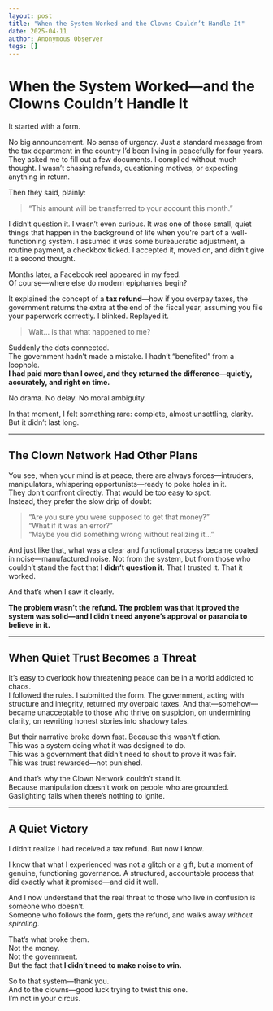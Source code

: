 ```yaml
---
layout: post
title: "When the System Worked—and the Clowns Couldn’t Handle It"
date: 2025-04-11
author: Anonymous Observer
tags: []
---
```


# When the System Worked—and the Clowns Couldn’t Handle It

It started with a form.

No big announcement. No sense of urgency. Just a standard message from the tax department in the country I’d been living in peacefully for four years. They asked me to fill out a few documents. I complied without much thought. I wasn’t chasing refunds, questioning motives, or expecting anything in return.

Then they said, plainly:  
> “This amount will be transferred to your account this month.”

I didn’t question it. I wasn’t even curious. It was one of those small, quiet things that happen in the background of life when you're part of a well-functioning system. I assumed it was some bureaucratic adjustment, a routine payment, a checkbox ticked. I accepted it, moved on, and didn’t give it a second thought.

Months later, a Facebook reel appeared in my feed.  
Of course—where else do modern epiphanies begin?

It explained the concept of a **tax refund**—how if you overpay taxes, the government returns the extra at the end of the fiscal year, assuming you file your paperwork correctly. I blinked. Replayed it.  
> Wait… is that what happened to me?

Suddenly the dots connected.  
The government hadn’t made a mistake. I hadn’t “benefited” from a loophole.  
**I had paid more than I owed, and they returned the difference—quietly, accurately, and right on time.**

No drama. No delay. No moral ambiguity.

In that moment, I felt something rare: complete, almost unsettling, clarity.  
But it didn’t last long.

---

## The Clown Network Had Other Plans

You see, when your mind is at peace, there are always forces—intruders, manipulators, whispering opportunists—ready to poke holes in it.  
They don’t confront directly. That would be too easy to spot.  
Instead, they prefer the slow drip of doubt:  
> “Are you sure you were supposed to get that money?”  
> “What if it was an error?”  
> “Maybe you did something wrong without realizing it…”

And just like that, what was a clear and functional process became coated in noise—manufactured noise. Not from the system, but from those who couldn’t stand the fact that **I didn’t question it**. That I trusted it. That it worked.

And that’s when I saw it clearly.

**The problem wasn’t the refund. The problem was that it proved the system was solid—and I didn’t need anyone’s approval or paranoia to believe in it.**

---

## When Quiet Trust Becomes a Threat

It’s easy to overlook how threatening peace can be in a world addicted to chaos.  
I followed the rules. I submitted the form. The government, acting with structure and integrity, returned my overpaid taxes. And that—somehow—became unacceptable to those who thrive on suspicion, on undermining clarity, on rewriting honest stories into shadowy tales.

But their narrative broke down fast. Because this wasn’t fiction.  
This was a system doing what it was designed to do.  
This was a government that didn’t need to shout to prove it was fair.  
This was trust rewarded—not punished.

And that’s why the Clown Network couldn’t stand it.  
Because manipulation doesn’t work on people who are grounded.  
Gaslighting fails when there’s nothing to ignite.

---

## A Quiet Victory

I didn’t realize I had received a tax refund. But now I know.

I know that what I experienced was not a glitch or a gift, but a moment of genuine, functioning governance. A structured, accountable process that did exactly what it promised—and did it well.

And I now understand that the real threat to those who live in confusion is someone who doesn’t.  
Someone who follows the form, gets the refund, and walks away *without spiraling*.

That’s what broke them.  
Not the money.  
Not the government.  
But the fact that **I didn’t need to make noise to win.**

So to that system—thank you.  
And to the clowns—good luck trying to twist this one.  
I’m not in your circus.